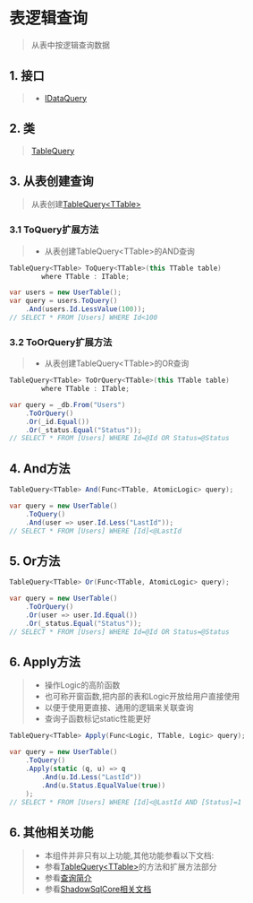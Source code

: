 # 表逻辑查询
>从表中按逻辑查询数据

## 1. 接口
>* [IDataQuery](xref:ShadowSql.Queries.IDataQuery)

## 2. 类
>[TableQuery](xref:ShadowSql.Tables.TableQuery)

## 3. 从表创建查询
>从表创建[TableQuery\<TTable\>](xref:ShadowSql.Tables.TableQuery%601)
### 3.1 ToQuery扩展方法
>* 从表创建TableQuery\<TTable\>的AND查询
```csharp
TableQuery<TTable> ToQuery<TTable>(this TTable table)
        where TTable : ITable;
```
```csharp
var users = new UserTable();
var query = users.ToQuery()
    .And(users.Id.LessValue(100));
// SELECT * FROM [Users] WHERE Id<100
```

### 3.2 ToOrQuery扩展方法
>* 从表创建TableQuery\<TTable\>的OR查询
```csharp
TableQuery<TTable> ToOrQuery<TTable>(this TTable table)
        where TTable : ITable;
```
```csharp
var query = _db.From("Users")
    .ToOrQuery()
    .Or(_id.Equal())
    .Or(_status.Equal("Status"));
// SELECT * FROM [Users] WHERE Id=@Id OR Status=@Status
```

## 4. And方法
```csharp
TableQuery<TTable> And(Func<TTable, AtomicLogic> query);
```
```csharp
var query = new UserTable()
    .ToQuery()
    .And(user => user.Id.Less("LastId"));
// SELECT * FROM [Users] WHERE [Id]<@LastId
```

## 5. Or方法
```csharp
TableQuery<TTable> Or(Func<TTable, AtomicLogic> query);
```
```csharp
var query = new UserTable()
    .ToOrQuery()
    .Or(user => user.Id.Equal())
    .Or(_status.Equal("Status"));
// SELECT * FROM [Users] WHERE Id=@Id OR Status=@Status
```

## 6. Apply方法
>* 操作Logic的高阶函数
>* 也可称开窗函数,把内部的表和Logic开放给用户直接使用
>* 以便于使用更直接、通用的逻辑来关联查询
>* 查询子函数标记static性能更好
```csharp
TableQuery<TTable> Apply(Func<Logic, TTable, Logic> query);
```
```csharp
var query = new UserTable()
    .ToQuery()
    .Apply(static (q, u) => q
        .And(u.Id.Less("LastId"))
        .And(u.Status.EqualValue(true))
    );
// SELECT * FROM [Users] WHERE [Id]<@LastId AND [Status]=1
```

## 6. 其他相关功能
>* 本组件并非只有以上功能,其他功能参看以下文档:
>* 参看[TableQuery\<TTable\>](xref:ShadowSql.Tables.TableQuery%601)的方法和扩展方法部分
>* 参看[查询简介](./index.md)
>* 参看[ShadowSqlCore相关文档](../../shadowcore/query/index.md)